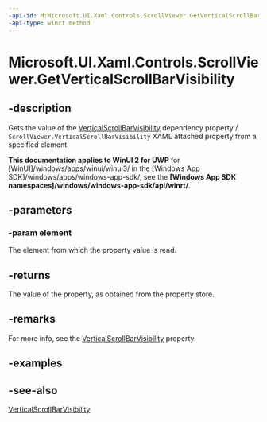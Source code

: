```yaml
---
-api-id: M:Microsoft.UI.Xaml.Controls.ScrollViewer.GetVerticalScrollBarVisibility(Microsoft.UI.Xaml.DependencyObject)
-api-type: winrt method
---
```


<!-- Method syntax
public Windows.UI.Xaml.Controls.ScrollBarVisibility GetVerticalScrollBarVisibility(Windows.UI.Xaml.DependencyObject element)
-->

# Microsoft.UI.Xaml.Controls.ScrollViewer.GetVerticalScrollBarVisibility

## -description
Gets the value of the [VerticalScrollBarVisibility](scrollviewer_verticalscrollbarvisibility.md) dependency property / `ScrollViewer.VerticalScrollBarVisibility` XAML attached property from a specified element.

**This documentation applies to WinUI 2 for UWP** for [WinUI]/windows/apps/winui/winui3/ in the [Windows App SDK]/windows/apps/windows-app-sdk/, see the **[Windows App SDK namespaces]/windows/windows-app-sdk/api/winrt/**.

## -parameters
### -param element
The element from which the property value is read.

## -returns
The value of the property, as obtained from the property store.

## -remarks
For more info, see the [VerticalScrollBarVisibility](scrollviewer_verticalscrollbarvisibility.md) property.

## -examples

## -see-also
[VerticalScrollBarVisibility](scrollviewer_verticalscrollbarvisibility.md)
